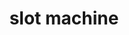 ---
layout: smileys&emotion
title: slot machine
emoji: slot_machine
permalink: 🎰.html
image: assets/img/3moji/slot_machine.png
---